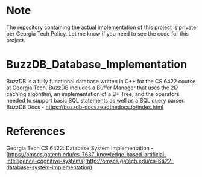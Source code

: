 # Note
The repository containing the actual implementation of this project is private per Georgia Tech Policy. Let me know if you need to see the code for this project.

# BuzzDB_Database_Implementation
BuzzDB is a fully functional database written in C++ for the CS 6422 course at Georgia Tech. BuzzDB includes a Buffer Manager that uses the 2Q caching algorithm, an implementation of a B+ Tree, and the operators needed to support basic SQL statements as well as a SQL query parser. BuzzDB Docs - https://buzzdb-docs.readthedocs.io/index.html

# References
Georgia Tech CS 6422: Database System Implementation - [https://omscs.gatech.edu/cs-7637-knowledge-based-artificial-intelligence-cognitive-systems](http://omscs.gatech.edu/cs-6422-database-system-implementation)

